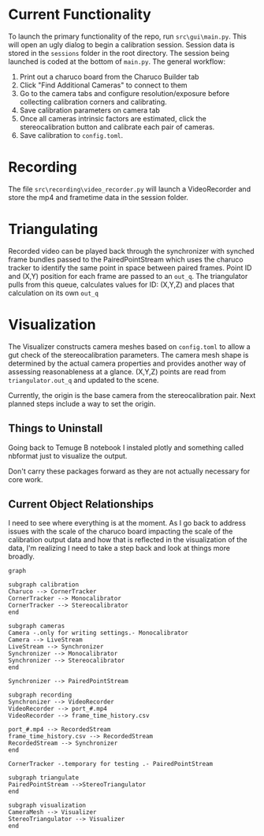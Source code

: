 # Current Functionality

To launch the primary functionality of the repo, run `src\gui\main.py`. This will open an ugly dialog to begin a calibration session. Session data is stored in the `sessions` folder in the root directory. The session being launched is coded at the bottom of `main.py`. The general workflow:

1. Print out a charuco board from the Charuco Builder tab
2. Click "Find Additional Cameras" to connect to them
3. Go to the camera tabs and configure resolution/exposure before collecting calibration corners and calibrating.
4. Save calibration parameters on camera tab
5. Once all cameras intrinsic factors are estimated, click the stereocalibration button and calibrate each pair of cameras.
6. Save calibration to `config.toml`.

# Recording

The file `src\recording\video_recorder.py` will launch a VideoRecorder and store the mp4 and frametime data in the session folder. 

# Triangulating

Recorded video can be played back through the synchronizer with synched frame bundles passed to the PairedPointStream which uses the charuco tracker to identify the same point in space between paired frames. Point ID and (X,Y) position for each frame are passed to an `out_q`. The triangulator pulls from this queue, calculates values for ID: (X,Y,Z) and places that calculation on its own `out_q`

# Visualization

The Visualizer constructs camera meshes based on `config.toml` to allow a gut check of the stereocalibration parameters. The camera mesh shape is determined by the actual camera properties and provides another way of assessing reasonableness at a glance. (X,Y,Z) points are read from `triangulator.out_q` and updated to the scene. 

Currently, the origin is the base camera from the stereocalibration pair. Next planned steps include a way to set the origin.


## Things to Uninstall

Going back to Temuge B notebook I instaled plotly and something called nbformat just to visualize the output. 

Don't carry these packages forward as they are not actually necessary for core work.

## Current Object Relationships

I need to see where everything is at the moment. As I go back to address issues with the scale of the charuco board impacting the scale of the calibration output data and how that is reflected in the visualization of the data, I'm realizing I need to take a step back and look at things more broadly.
```mermaid
graph

subgraph calibration
Charuco --> CornerTracker
CornerTracker --> Monocalibrator
CornerTracker --> Stereocalibrator
end

subgraph cameras
Camera -.only for writing settings.- Monocalibrator
Camera --> LiveStream
LiveStream --> Synchronizer
Synchronizer --> Monocalibrator
Synchronizer --> Stereocalibrator
end

Synchronizer --> PairedPointStream 

subgraph recording
Synchronizer --> VideoRecorder
VideoRecorder --> port_#.mp4
VideoRecorder --> frame_time_history.csv

port_#.mp4 --> RecordedStream
frame_time_history.csv --> RecordedStream
RecordedStream --> Synchronizer
end

CornerTracker -.temporary for testing .- PairedPointStream

subgraph triangulate
PairedPointStream -->StereoTriangulator
end

subgraph visualization
CameraMesh --> Visualizer
StereoTriangulator --> Visualizer
end

```
